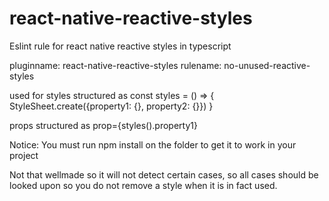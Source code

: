 # react-native-reactive-styles
Eslint rule for react native reactive styles in typescript


pluginname: react-native-reactive-styles
rulename: no-unused-reactive-styles

used for styles structured as 
const styles = () => {
StyleSheet.create({property1: {}, property2: {}})
}

props structured as prop={styles().property1}

Notice: You must run npm install on the folder to get it to work in your project

Not that wellmade so it will not detect certain cases, so all cases should be looked upon so you do not remove a style when it is in fact used.
